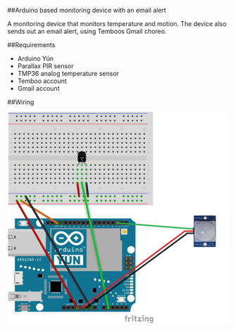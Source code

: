 ##Arduino based monitoring device with an email alert

A monitoring device that monitors temperature and motion. The device also sends out an email alert, using Temboos Gmail choreo.


##Requirements

* Arduino Yún
* Parallax PIR sensor
* TMP36 analog temperature sensor
* Temboo account
* Gmail account


##Wiring

![Wiring](https://github.com/naetro/monitoringdevice-with-emailwarning/blob/master/pictures/pirtemp_fritzin_edited.jpg)
